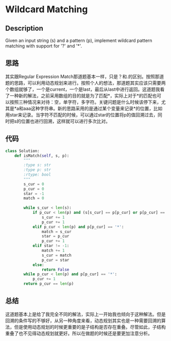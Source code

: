# Wildcard Matching

## Description

Given an input string (s) and a pattern (p), implement wildcard pattern matching with support for '?' and '*'.

## 思路

其实跟Regular Expression Match那道题基本一样，只是？和.的区别。按照那道题的思路，可以利用动态规划来进行。按照个人的想法，那道题其实应该只需要两个数组就够了，一个是current，一个是last，最后从last中进行返回。这道题我看了一种新的解法，之前采用数组的目的就是为了匹配\*，实际上对于\*的匹配也可以按照三种情况来对待：空，单字符，多字符。关键问题是什么时候该停下来，尤其是\*a和aaa这种字符串。新的思路采用的是通过某个变量来记录\*的位置，比如用star来记录。当字符不匹配的时候，可以通过star的位置将p的值回溯过去，同时把s的位置也进行回溯，这样就可以进行多次比对。

## 代码

``` python
class Solution:
    def isMatch(self, s, p):
        """
        :type s: str
        :type p: str
        :rtype: bool
        """
        s_cur = 0
        p_cur = 0
        star = -1
        match = 0
        
        while s_cur < len(s):
            if p_cur < len(p) and (s[s_cur] == p[p_cur] or p[p_cur] == '?'):
                s_cur += 1
                p_cur += 1
            elif p_cur < len(p) and p[p_cur] == '*':
                match = s_cur
                star = p_cur
                p_cur += 1
            elif star != -1:
                match += 1
                s_cur = match
                p_cur = star
            else:
                return False
        while p_cur < len(p) and p[p_cur] == '*':
            p_cur += 1
        return p_cur == len(p)
```

## 总结

这道题基本上是给了我完全不同的解法，实际上一开始我也倾向于这种解法。但是回溯的条件写的不够好，从另一种角度来看，动态规划其实也是一种需要回溯的算法，但是使用动态规划的时候更重要的是子结构是否存在重叠。尽管如此，子结构重叠了也不见得动态规划就更好。所以在做题的时候还是要更加注意分析。